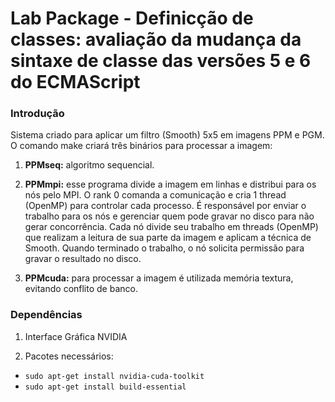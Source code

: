 Lab Package - Definicção de classes: avaliação da mudança da sintaxe de classe das versões 5 e 6 do ECMAScript
==========================================================================

### Introdução
Sistema criado para aplicar um filtro (Smooth) 5x5 em imagens PPM e PGM.
O comando make criará três binários para processar a imagem:

1. **PPMseq:** algoritmo sequencial.

2. **PPMmpi:** esse programa divide a imagem em linhas e distribui para os nós pelo MPI.
O rank 0 comanda a comunicação e cria 1 thread (OpenMP) para controlar cada processo. É responsável por enviar o trabalho para os nós e gerenciar quem pode gravar no disco para não gerar concorrência. Cada nó divide seu trabalho em threads (OpenMP) que realizam a leitura de sua parte da imagem e aplicam a técnica de Smooth. Quando terminado o trabalho, o nó solicita permissão para gravar o resultado no disco.

3. **PPMcuda:** para processar a imagem é utilizada memória textura, evitando conflito de banco.

### Dependências
1. Interface Gráfica NVIDIA

2. Pacotes necessários:

* `sudo apt-get install nvidia-cuda-toolkit`
* `sudo apt-get install build-essential`


